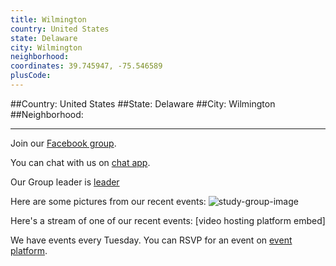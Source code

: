 ```yaml
---
title: Wilmington
country: United States
state: Delaware
city: Wilmington
neighborhood: 
coordinates: 39.745947, -75.546589
plusCode:
---
```


##Country: United States
##State: Delaware
##City: Wilmington
##Neighborhood: 
*****
Join our [Facebook group](https://www.facebook.com/groups/fcc.wilmington.delaware).

You can chat with us on [chat app]().

Our Group leader is [leader]()

Here are some pictures from our recent events:
![study-group-image]()

Here's a stream of one of our recent events:
[video hosting platform embed]

We have events every Tuesday. You can RSVP for an event on [event platform]().
